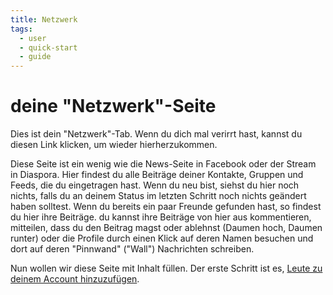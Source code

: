 ```yaml
---
title: Netzwerk
tags:
  - user
  - quick-start
  - guide
---
```


# deine "Netzwerk"-Seite

Dies ist dein "Netzwerk"-Tab. 
Wenn du dich mal verirrt hast, kannst du diesen Link klicken, um wieder hierherzukommen.

Diese Seite ist ein wenig wie die News-Seite in Facebook oder der Stream in Diaspora. 
Hier findest du alle Beiträge deiner Kontakte, Gruppen und Feeds, die du eingetragen hast. 
Wenn du neu bist, siehst du hier noch nichts, falls du an deinem Status im letzten Schritt noch nichts geändert haben solltest. 
Wenn du bereits ein paar Freunde gefunden hast, so findest du hier ihre Beiträge. 
du kannst ihre Beiträge von hier aus kommentieren, mitteilen, dass du den Beitrag magst oder ablehnst (Daumen hoch, Daumen runter) oder die Profile durch einen Klick auf deren Namen besuchen und dort auf deren "Pinnwand" ("Wall") Nachrichten schreiben.

Nun wollen wir diese Seite mit Inhalt füllen. 
Der erste Schritt ist es, [Leute zu deinem Account hinzuzufügen](./making-new-friends.md).
